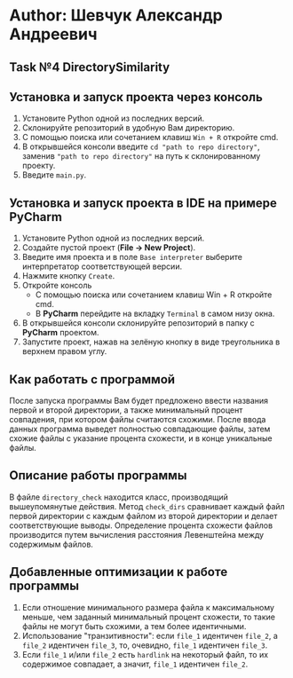 # Author: Шевчук Александр Андреевич

## Task №4 DirectorySimilarity
## Установка и запуск проекта через консоль
1. Установите Python одной из последних версий.
2. Склонируйте репозиторий в удобную Вам директорию.
3. С помощью поиска или сочетанием клавиш `Win + R` откройте cmd.
4. В открывшейся консоли введите `cd "path to repo directory"`, заменив `"path to repo directory"` на путь к склонированному проекту.
5. Введите `main.py`.

## Установка и запуск проекта в IDE на примере PyCharm
1. Установите Python одной из последних версий.
2. Создайте пустой проект (**File -> New Project**).
3. Введите имя проекта и в поле `Base interpreter` выберите интерпретатор соответствующей версии.
4. Нажмите кнопку `Create`.
5. Откройте консоль
    * С помощью поиска или сочетанием клавиш Win + R откройте cmd.
    * В __PyCharm__ перейдите на вкладку `Terminal` в самом низу окна.
6. В открывшейся консоли склонируйте репозиторий в папку с __PyCharm__ проектом.
7. Запустите проект, нажав на зелёную кнопку в виде треугольника в верхнем правом углу.

## Как работать с программой
После запуска программы Вам будет предложено ввести названия первой и второй директории, а также минимальный процент совпадения, 
при котором файлы считаются схожими. После ввода данных программа выведет полностью совпадающие файлы, затем схожие файлы с указание 
процента схожести, и в конце уникальные файлы.

## Описание работы программы
В файле `directory_check` находится класс, производящий вышеупомянутые действия. 
Метод `check_dirs` сравнивает каждый файл первой директории с каждым файлом из второй директории и делает соответствующие выводы.
Определение процента схожести файлов производится путем вычисления расстояния Левенштейна между содержимым файлов.

## Добавленные оптимизации к работе программы
1. Если отношение минимального размера файла к максимальному меньше, чем заданный минимальный процент схожести, то такие файлы не могут быть
схожими, а тем более идентичными.
2. Использование "транзитивности": если `file_1` идентичен `file_2`, а `file_2` идентичен `file_3`, то, очевидно, `file_1` идентичен `file_3`.
3. Если `file_1` и/или `file_2` есть `hardlink` на некоторый файл, то их содержимое совпадает, а значит, `file_1` идентичен `file_2`.
